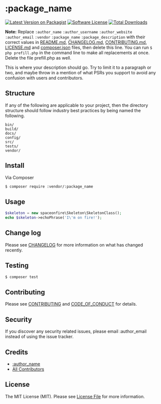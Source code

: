 # :package_name

[![Latest Version on Packagist][ico-version]][link-packagist]
[![Software License][ico-license]](LICENSE.md)
[![Total Downloads][ico-downloads]][link-downloads]

**Note:** Replace `:author_name` `:author_username` `:author_website` `:author_email` `:vendor` `:package_name` `:package_description` with their correct values in [README.md](README.md), [CHANGELOG.md](CHANGELOG.md), [CONTRIBUTING.md](CONTRIBUTING.md), [LICENSE.md](LICENSE.md) and [composer.json](composer.json) files, then delete this line. You can run `$ php prefill.php` in the command line to make all replacements at once. Delete the file prefill.php as well.

This is where your description should go. Try to limit it to a paragraph or two, and maybe throw in a mention of what
PSRs you support to avoid any confusion with users and contributors.

## Structure

If any of the following are applicable to your project, then the directory structure should follow industry best practices by being named the following.

```
bin/
build/
docs/
config/
src/
tests/
vendor/
```

## Install

Via Composer

```bash
$ composer require :vendor/:package_name
```

## Usage

```php
$skeleton = new spaceonfire\Skeleton\SkeletonClass();
echo $skeleton->echoPhrase('I\'m on fire!');
```

## Change log

Please see [CHANGELOG](CHANGELOG.md) for more information on what has changed recently.

## Testing

```bash
$ composer test
```

## Contributing

Please see [CONTRIBUTING](CONTRIBUTING.md) and [CODE_OF_CONDUCT](CODE_OF_CONDUCT.md) for details.

## Security

If you discover any security related issues, please email :author_email instead of using the issue tracker.

## Credits

- [:author_name][link-author]
- [All Contributors][link-contributors]

## License

The MIT License (MIT). Please see [License File](LICENSE.md) for more information.

[ico-version]: https://img.shields.io/packagist/v/:vendor/:package_name.svg?style=flat-square
[ico-license]: https://img.shields.io/badge/license-MIT-brightgreen.svg?style=flat-square
[ico-downloads]: https://img.shields.io/packagist/dt/:vendor/:package_name.svg?style=flat-square
[link-packagist]: https://packagist.org/packages/:vendor/:package_name
[link-downloads]: https://packagist.org/packages/:vendor/:package_name
[link-author]: https://github.com/:author_username
[link-contributors]: ../../contributors
